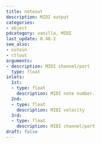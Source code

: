 ```yaml
---
title: noteout
description: MIDI output
categories:
- object
pdcategory: vanilla, MIDI
last_update: 0.48-2
see_also:
- notein
- ctlout
arguments:
- description: MIDI channel/port
  type: float
inlets:
  1st:
  - type: float
    description: MIDI note number.
  2nd:
  - type: float
    description: MIDI velocity
  3rd:
  - type: float
    description: MIDI channel/port
draft: false
---
```


